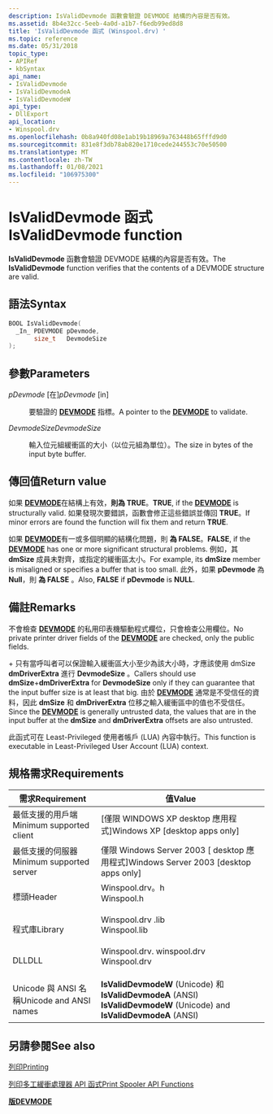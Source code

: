 ```yaml
---
description: IsValidDevmode 函數會驗證 DEVMODE 結構的內容是否有效。
ms.assetid: 8b4e32cc-5eeb-4a0d-a1b7-f6edb99ed8d8
title: 'IsValidDevmode 函式 (Winspool.drv) '
ms.topic: reference
ms.date: 05/31/2018
topic_type:
- APIRef
- kbSyntax
api_name:
- IsValidDevmode
- IsValidDevmodeA
- IsValidDevmodeW
api_type:
- DllExport
api_location:
- Winspool.drv
ms.openlocfilehash: 0b8a940fd08e1ab19b18969a763448b65fffd9d0
ms.sourcegitcommit: 831e8f3db78ab820e1710cede244553c70e50500
ms.translationtype: MT
ms.contentlocale: zh-TW
ms.lasthandoff: 01/08/2021
ms.locfileid: "106975300"
---
```

# <a name="isvaliddevmode-function"></a><span data-ttu-id="a20dc-103">IsValidDevmode 函式</span><span class="sxs-lookup"><span data-stu-id="a20dc-103">IsValidDevmode function</span></span>

<span data-ttu-id="a20dc-104">**IsValidDevmode** 函數會驗證 DEVMODE 結構的內容是否有效。</span><span class="sxs-lookup"><span data-stu-id="a20dc-104">The **IsValidDevmode** function verifies that the contents of a DEVMODE structure are valid.</span></span>

## <a name="syntax"></a><span data-ttu-id="a20dc-105">語法</span><span class="sxs-lookup"><span data-stu-id="a20dc-105">Syntax</span></span>


```C++
BOOL IsValidDevmode(
  _In_ PDEVMODE pDevmode,
       size_t   DevmodeSize
);
```



## <a name="parameters"></a><span data-ttu-id="a20dc-106">參數</span><span class="sxs-lookup"><span data-stu-id="a20dc-106">Parameters</span></span>

<dl> <dt>

<span data-ttu-id="a20dc-107">*pDevmode* \[在\]</span><span class="sxs-lookup"><span data-stu-id="a20dc-107">*pDevmode* \[in\]</span></span>
</dt> <dd>

<span data-ttu-id="a20dc-108">要驗證的 [**DEVMODE**](/windows/win32/api/wingdi/ns-wingdi-devmodea) 指標。</span><span class="sxs-lookup"><span data-stu-id="a20dc-108">A pointer to the [**DEVMODE**](/windows/win32/api/wingdi/ns-wingdi-devmodea) to validate.</span></span>

</dd> <dt>

<span data-ttu-id="a20dc-109">*DevmodeSize*</span><span class="sxs-lookup"><span data-stu-id="a20dc-109">*DevmodeSize*</span></span> 
</dt> <dd>

<span data-ttu-id="a20dc-110">輸入位元組緩衝區的大小（以位元組為單位）。</span><span class="sxs-lookup"><span data-stu-id="a20dc-110">The size in bytes of the input byte buffer.</span></span>

</dd> </dl>

## <a name="return-value"></a><span data-ttu-id="a20dc-111">傳回值</span><span class="sxs-lookup"><span data-stu-id="a20dc-111">Return value</span></span>

<span data-ttu-id="a20dc-112">如果 [**DEVMODE**](/windows/win32/api/wingdi/ns-wingdi-devmodea)在結構上有效，**則為 TRUE**。</span><span class="sxs-lookup"><span data-stu-id="a20dc-112">**TRUE**, if the [**DEVMODE**](/windows/win32/api/wingdi/ns-wingdi-devmodea) is structurally valid.</span></span> <span data-ttu-id="a20dc-113">如果發現次要錯誤，函數會修正這些錯誤並傳回 **TRUE**。</span><span class="sxs-lookup"><span data-stu-id="a20dc-113">If minor errors are found the function will fix them and return **TRUE**.</span></span>

<span data-ttu-id="a20dc-114">如果 [**DEVMODE**](/windows/win32/api/wingdi/ns-wingdi-devmodea)有一或多個明顯的結構化問題，則 **為 FALSE**。</span><span class="sxs-lookup"><span data-stu-id="a20dc-114">**FALSE**, if the [**DEVMODE**](/windows/win32/api/wingdi/ns-wingdi-devmodea) has one or more significant structural problems.</span></span> <span data-ttu-id="a20dc-115">例如，其 **dmSize** 成員未對齊，或指定的緩衝區太小。</span><span class="sxs-lookup"><span data-stu-id="a20dc-115">For example, its **dmSize** member is misaligned or specifies a buffer that is too small.</span></span> <span data-ttu-id="a20dc-116">此外，如果 **pDevmode** 為 **Null**，則 **為 FALSE** 。</span><span class="sxs-lookup"><span data-stu-id="a20dc-116">Also, **FALSE** if **pDevmode** is **NULL**.</span></span>

## <a name="remarks"></a><span data-ttu-id="a20dc-117">備註</span><span class="sxs-lookup"><span data-stu-id="a20dc-117">Remarks</span></span>

<span data-ttu-id="a20dc-118">不會檢查 [**DEVMODE**](/windows/win32/api/wingdi/ns-wingdi-devmodea) 的私用印表機驅動程式欄位，只會檢查公用欄位。</span><span class="sxs-lookup"><span data-stu-id="a20dc-118">No private printer driver fields of the [**DEVMODE**](/windows/win32/api/wingdi/ns-wingdi-devmodea) are checked, only the public fields.</span></span>

<span data-ttu-id="a20dc-119"> + 只有當呼叫者可以保證輸入緩衝區大小至少為該大小時，才應該使用 dmSize **dmDriverExtra** 進行 **DevmodeSize** 。</span><span class="sxs-lookup"><span data-stu-id="a20dc-119">Callers should use **dmSize**+**dmDriverExtra** for **DevmodeSize** only if they can guarantee that the input buffer size is at least that big.</span></span> <span data-ttu-id="a20dc-120">由於 [**DEVMODE**](/windows/win32/api/wingdi/ns-wingdi-devmodea) 通常是不受信任的資料，因此 **dmSize** 和 **dmDriverExtra** 位移之輸入緩衝區中的值也不受信任。</span><span class="sxs-lookup"><span data-stu-id="a20dc-120">Since the [**DEVMODE**](/windows/win32/api/wingdi/ns-wingdi-devmodea) is generally untrusted data, the values that are in the input buffer at the **dmSize** and **dmDriverExtra** offsets are also untrusted.</span></span>

<span data-ttu-id="a20dc-121">此函式可在 Least-Privileged 使用者帳戶 (LUA) 內容中執行。</span><span class="sxs-lookup"><span data-stu-id="a20dc-121">This function is executable in Least-Privileged User Account (LUA) context.</span></span>

## <a name="requirements"></a><span data-ttu-id="a20dc-122">規格需求</span><span class="sxs-lookup"><span data-stu-id="a20dc-122">Requirements</span></span>



| <span data-ttu-id="a20dc-123">需求</span><span class="sxs-lookup"><span data-stu-id="a20dc-123">Requirement</span></span> | <span data-ttu-id="a20dc-124">值</span><span class="sxs-lookup"><span data-stu-id="a20dc-124">Value</span></span> |
|-------------------------------------|-----------------------------------------------------------------------------------------|
| <span data-ttu-id="a20dc-125">最低支援的用戶端</span><span class="sxs-lookup"><span data-stu-id="a20dc-125">Minimum supported client</span></span><br/> | <span data-ttu-id="a20dc-126">\[僅限 WINDOWS XP desktop 應用程式\]</span><span class="sxs-lookup"><span data-stu-id="a20dc-126">Windows XP \[desktop apps only\]</span></span><br/>                                             |
| <span data-ttu-id="a20dc-127">最低支援的伺服器</span><span class="sxs-lookup"><span data-stu-id="a20dc-127">Minimum supported server</span></span><br/> | <span data-ttu-id="a20dc-128">僅限 Windows Server 2003 \[ desktop 應用程式\]</span><span class="sxs-lookup"><span data-stu-id="a20dc-128">Windows Server 2003 \[desktop apps only\]</span></span><br/>                                    |
| <span data-ttu-id="a20dc-129">標頭</span><span class="sxs-lookup"><span data-stu-id="a20dc-129">Header</span></span><br/>                   | <dl> <span data-ttu-id="a20dc-130"><dt>Winspool.drv。h</dt></span><span class="sxs-lookup"><span data-stu-id="a20dc-130"><dt>Winspool.h</dt></span></span> </dl>   |
| <span data-ttu-id="a20dc-131">程式庫</span><span class="sxs-lookup"><span data-stu-id="a20dc-131">Library</span></span><br/>                  | <dl> <span data-ttu-id="a20dc-132"><dt>Winspool.drv .lib</dt></span><span class="sxs-lookup"><span data-stu-id="a20dc-132"><dt>Winspool.lib</dt></span></span> </dl> |
| <span data-ttu-id="a20dc-133">DLL</span><span class="sxs-lookup"><span data-stu-id="a20dc-133">DLL</span></span><br/>                      | <dl> <span data-ttu-id="a20dc-134"><dt>Winspool.drv. winspool.drv</dt></span><span class="sxs-lookup"><span data-stu-id="a20dc-134"><dt>Winspool.drv</dt></span></span> </dl> |
| <span data-ttu-id="a20dc-135">Unicode 與 ANSI 名稱</span><span class="sxs-lookup"><span data-stu-id="a20dc-135">Unicode and ANSI names</span></span><br/>   | <span data-ttu-id="a20dc-136">**IsValidDevmodeW** (Unicode) 和 **IsValidDevmodeA** (ANSI) </span><span class="sxs-lookup"><span data-stu-id="a20dc-136">**IsValidDevmodeW** (Unicode) and **IsValidDevmodeA** (ANSI)</span></span><br/>                 |



## <a name="see-also"></a><span data-ttu-id="a20dc-137">另請參閱</span><span class="sxs-lookup"><span data-stu-id="a20dc-137">See also</span></span>

<dl> <dt>

[<span data-ttu-id="a20dc-138">列印</span><span class="sxs-lookup"><span data-stu-id="a20dc-138">Printing</span></span>](printdocs-printing.md)
</dt> <dt>

[<span data-ttu-id="a20dc-139">列印多工緩衝處理器 API 函式</span><span class="sxs-lookup"><span data-stu-id="a20dc-139">Print Spooler API Functions</span></span>](printing-and-print-spooler-functions.md)
</dt> <dt>

[<span data-ttu-id="a20dc-140">**版**</span><span class="sxs-lookup"><span data-stu-id="a20dc-140">**DEVMODE**</span></span>](/windows/win32/api/wingdi/ns-wingdi-devmodea)
</dt> </dl>

 

 




